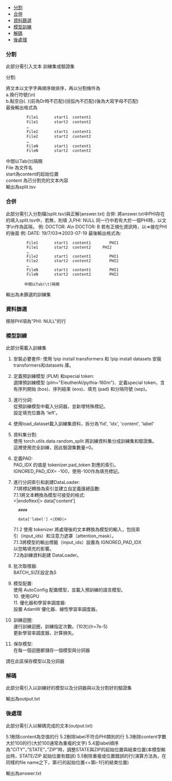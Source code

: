 - [分割](#分割)
- [合併](#合併)
- [資料篩選](#資料篩選)
- [模型訓練](#模型訓練)
- [解碼](#解碼)
- [後處理](#後處理)

### 分割
此部分需引入文本 訓練集或驗證集

分割:

將文本以文字字典順序做排序，再以分割條件為  
			a.換行符號(\n)  
			b.點空白(\. )(前為Dr時不匹配)(括弧內不匹配)(後為大寫字母不匹配)  
   最後輸出格式為
   ```sh
			File1		start1	content1  
			File1	 	start2	content2  
			…  
			File2		start1	content1  
			File2		start2	content2  
			…  
			FileN		start1	content1  
			FileN		start2	content2  
   ```
中間以Tab(\t)隔開  
File 為文件名  
start為content的起始位置  
content 為已分割完的文本內容  
輸出為split.tsv

### 合併
此部分需引入分割檔(split.tsv)與正解(answer.txt)
合併:
		將answer.txt中PHI存在的填入split.tsv中，若無，則填	入PHI: NULL
    	        同一行中若有大於一個PHI時，以文字\n作為區隔，
	        例:  DOCTOR: A\n DOCTOR: B
		若有正規化資訊時，以=>接在PHI的後面
		例: DATE: 19/7/03=>2003-07-19
			最後輸出格式為:
   ```
			File1		start1	content1		PHI1
			File1	 	start2	content2     PHI2
			…
			File2		start1	content1		PHI1
			File2		start2	content2		PHI2
			…
			FileN		start1	content1		PHI1
			FileN		start2	content2		PHI2
```
			中間以Tab(\t)隔開

輸出為未篩選的訓練集

### 資料篩選 

移除PHI項為"PHI: NULL"的行

### 模型訓練
此部分需載入訓練集
1. 安裝必要套件:
   使用 !pip install transformers 和 !pip install datasets 安裝 transformers和datasets 庫。  
2. 定義預訓練模型 (PLM) 和special token:  
   選擇預訓練模型 (plm="EleutherAI/pythia-160m")、定義special token，含有序列開始 (bos)、序列結束 (eos)、填充 (pad) 和分隔符號 (sep)。  
3. 進行分詞:  
   從預訓練模型中載入分詞器，並新增特殊標記。  
   設定填充位置為 'left'。  
4. 使用load_dataset載入訓練集資料，拆分為'fid', 'idx', 'content', 'label'  
5. 資料集分割:  
   使用 torch.utils.data.random_split 將訓練資料集分成訓練集和驗證集。  
   這裡使用完全訓練，因此驗證集數量=0。  
6. 定義PAD:  
   PAD_IDX 的值是 tokenizer.pad_token 對應的索引。  
   IGNORED_PAD_IDX= -100，使用-100作為填充標記。  
7. 進行分詞索引和創建DataLoader:  
   7.1將標記轉換為索引並建立自定義匯總函數:  
	 7.1.1將文本轉換為模型可接受的格式:  
		 <|endoftext|> data['content']  
  
		 ####  
  
		 data['label'] <|END|>  
   	 7.1.2 使用 tokenizer 將處理後的文本轉換為模型的輸入，包括索  
               引（input_ids）和注意力遮罩（attention_mask）。  
 	 7.1.3將模型的輸出標籤（input_ids）設置為 IGNORED_PAD_IDX  
              以忽略填充的影響。  
   7.2為訓練資料創建 DataLoader。  
8. 批次取樣器:  
   BATCH_SIZE設定為5  
9. 模型配置:  
 使用 AutoConfig 配置模型，並載入預訓練的語言模型。  
	10. 使用GPU   
	11. 優化器和學習率調度器:  
    設置 AdamW 優化器、線性學習率調度器。  
12. 訓練迴圈:  
   運行訓練迴圈，訓練指定次數。(10次)(lr=7e-5)  
   更新學習率調度器，計算損失。  
13. 保存模型:  
   在每一個迴圈都儲存一個模型與分詞器  
  
請在此區保存模型以及分詞器  
### 解碼

此部分需引入以訓練好的模型以及分詞器與以及分割好的驗證集

輸出為output.txt


### 後處理

此部分需引入以解碼完成的文本(output.txt)

5.1刪除content為空值的行
5.2刪除label不符合PHI類別的行
5.3刪除content字數大於100的行(大於100通常為重複的文字)
5.4當label順序為”CITY”，”STATE”，”ZIP”時，調整STATE與ZIP的起始位置與結束位置(本模型輸出時，STATE/ZIP 起始位置有錯誤)
5.5刪除重複或位置錯誤的行(演算方法為，在同樣的file name之下，第i行的起始位置<=第i-1行的結束位置)

輸出為answer.txt  
